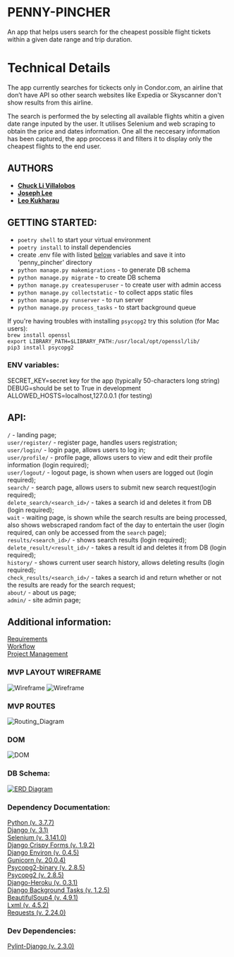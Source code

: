 # PENNY-PINCHER

An app that helps users search for the cheapest possible flight tickets within a given date range and trip duration. 

# Technical Details

The app currently searches for tickects only in Condor.com, an airline that don’t have API so other search websites like Expedia or Skyscanner don't show results from this airline.

The search is performed the by selecting all available flights whitin a given date range inputed by the user. It utilises Selenium and web scraping to obtain the price and dates information. One all the neccesary information has been captured, the app proccess it and filters it to display only the cheapest flights to the end user. 

## AUTHORS

- [**Chuck Li Villalobos**](https://github.com/ticochuck)
- [**Joseph Lee**](https://github.com/josephlee3454)
- [**Leo Kukharau**](https://github.com/LeoKuhorev)


## GETTING STARTED:

- `poetry shell` to start your virtual environment
- `poetry install` to install dependencies
- create .env file with listed <a href="#env">below</a> variables and save it into 'penny_pincher' directory
- `python manage.py makemigrations` - to generate DB schema
- `python manage.py migrate` - to create DB schema
- `python manage.py createsuperuser` - to create user with admin access
- `python manage.py collectstatic` - to collect apps static files
- `python manage.py runserver` - to run server
- `python manage.py process_tasks` - to start background queue

If you're having troubles with installing `psycopg2` try this solution (for Mac users):  
`brew install openssl`  
`export LIBRARY_PATH=$LIBRARY_PATH:/usr/local/opt/openssl/lib/`  
`pip3 install psycopg2`

### <a name="env"></a> ENV variables:

SECRET_KEY=secret key for the app (typically 50-characters long string)  
DEBUG=should be set to True in development  
ALLOWED_HOSTS=localhost,127.0.0.1 (for testing)

## API:

`/` - landing page;  
`user/register/` - register page, handles users registration;  
`user/login/` - login page, allows users to log in;  
`user/profile/` - profile page, allows users to view and edit their profile information (login required);  
`user/logout/` - logout page, is shown when users are logged out (login required);  
`search/` - search page, allows users to submit new search request(login required);  
`delete_search/<search_id>/` - takes a search id and deletes it from DB (login required);  
`wait` - waiting page, is shown while the search results are being processed, also shows webscraped random fact of the day to entertain the user (login required, can only be accessed from the `search` page);  
`results/<search_id>/` - shows search results (login required);  
`delete_result/<result_id>/` - takes a result id and deletes it from DB (login required);  
`history/` - shows current user search history, allows deleting results (login required);  
`check_results/<search_id>/` - takes a search id and return whether or not the results are ready for the search request;  
`about/` - about us page;  
`admin/` - site admin page;

## Additional information:

[Requirements](./docs/requirements.md)  
[Workflow](./docs/workflow.md)  
[Project Management](https://github.com/401n1-midterm/penny-pincher/projects/1)

### MVP LAYOUT WIREFRAME

![Wireframe](./assets/wireframe_1.png)
![Wireframe](./assets/wireframe_2.png)

### MVP ROUTES

![Routing_Diagram](./assets/routing_diagram.png)

### DOM

![DOM](./assets/DOM.png)

### DB Schema:

[![ERD Diagram](./assets/ERD.png)](./assets/ERD.png)

### Dependency Documentation:

[Python (v. 3.7.7)](https://docs.python.org/3.7/)  
[Django (v. 3.1)](https://docs.djangoproject.com/en/3.1/)  
[Selenium (v. 3.141.0)](https://pypi.org/project/selenium/)  
[Django Crispy Forms (v. 1.9.2)](https://pypi.org/project/django-crispy-forms/)  
[Django Environ (v. 0.4.5)](https://pypi.org/project/django-environ/)  
[Gunicorn (v. 20.0.4)](https://pypi.org/project/gunicorn/)  
[Psycopg2-binary (v. 2.8.5)](https://pypi.org/project/psycopg2-binary/)  
[Psycopg2 (v. 2.8.5)](https://pypi.org/project/psycopg2/)  
[Django-Heroku (v. 0.3.1)](https://pypi.org/project/django-heroku/)  
[Django Background Tasks (v. 1.2.5)](https://pypi.org/project/django-background-tasks/)  
[BeautifulSoup4 (v. 4.9.1)](https://pypi.org/project/beautifulsoup4/)  
[Lxml (v. 4.5.2)](https://pypi.org/project/lxml/)  
[Requests (v. 2.24.0)](https://pypi.org/project/requests/)

### Dev Dependencies:

[Pylint-Django (v. 2.3.0)](https://pypi.org/project/pylint-django/)
